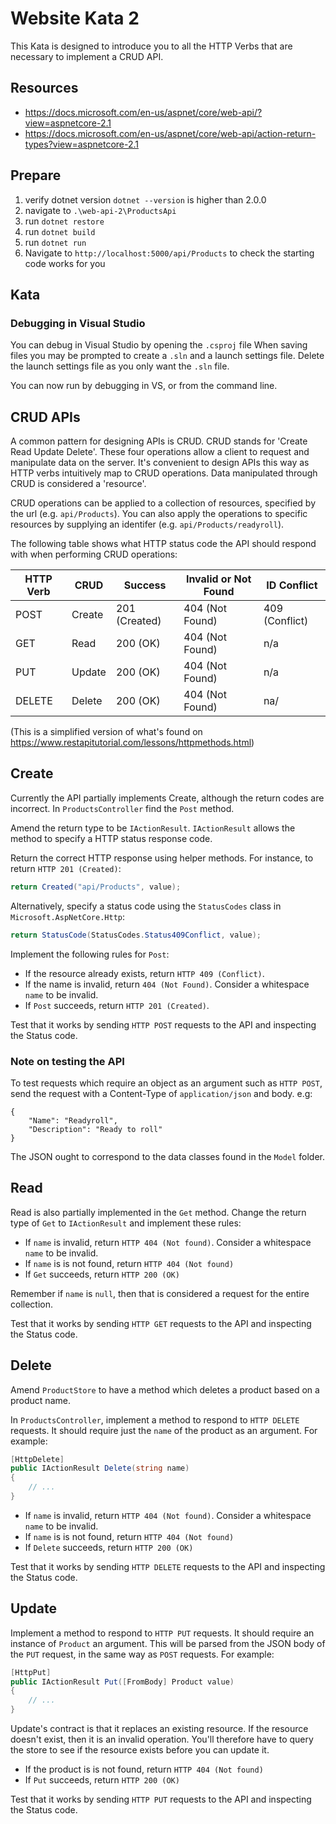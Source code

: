 # Website Kata 2

This Kata is designed to introduce you to all the HTTP Verbs that are necessary to implement a CRUD API.

## Resources

- https://docs.microsoft.com/en-us/aspnet/core/web-api/?view=aspnetcore-2.1
- https://docs.microsoft.com/en-us/aspnet/core/web-api/action-return-types?view=aspnetcore-2.1

## Prepare
1. verify dotnet version `dotnet --version` is higher than 2.0.0
1. navigate to `.\web-api-2\ProductsApi`
1. run `dotnet restore`
1. run `dotnet build`
1. run `dotnet run`
1. Navigate to `http://localhost:5000/api/Products` to check the starting code works for you

## Kata

### Debugging in Visual Studio

You can debug in Visual Studio by opening the `.csproj` file
When saving files you may be prompted to create a `.sln` and a launch settings file. Delete the launch settings file as you only want the `.sln` file.

You can now run by debugging in VS, or from the command line.

## CRUD APIs

A common pattern for designing APIs is CRUD. CRUD stands for 'Create Read Update Delete'. These four operations allow a client to request and manipulate data on the server. It's convenient to design APIs this way as HTTP verbs intuitively map to CRUD operations. Data manipulated through CRUD is considered a 'resource'.

CRUD operations can be applied to a collection of resources, specified by the url (e.g. `api/Products`). You can also apply the operations to specific resources by supplying an identifer (e.g. `api/Products/readyroll`).

The following table shows what HTTP status code the API should respond with when performing CRUD operations:

| HTTP Verb | CRUD   | Success       | Invalid or Not Found | ID Conflict    |
|-----------|--------|---------------|----------------------|----------------|
| POST      | Create | 201 (Created) | 404 (Not Found)      | 409 (Conflict) |
| GET       | Read   | 200 (OK)      | 404 (Not Found)      | n/a            |
| PUT       | Update | 200 (OK)      | 404 (Not Found)      | n/a            |
| DELETE    | Delete | 200 (OK)      | 404 (Not Found)      | na/            |


(This is a simplified version of what's found on https://www.restapitutorial.com/lessons/httpmethods.html)

## Create

Currently the API partially implements Create, although the return codes are incorrect. In `ProductsController` find the `Post` method.

Amend the return type to be `IActionResult`. `IActionResult` allows the method to specify a HTTP status response code.

Return the correct HTTP response using helper methods. For instance, to return `HTTP 201 (Created)`:

```C#
return Created("api/Products", value);
```

Alternatively, specify a status code using the `StatusCodes` class in `Microsoft.AspNetCore.Http`:

```C#
return StatusCode(StatusCodes.Status409Conflict, value);
```

Implement the following rules for `Post`:

- If the resource already exists, return `HTTP 409 (Conflict)`. 
- If the name is invalid, return `404 (Not Found)`. Consider a whitespace `name` to be invalid.
- If `Post` succeeds, return `HTTP 201 (Created)`.

Test that it works by sending `HTTP POST` requests to the API and inspecting the Status code.

### Note on testing the API

To test requests which require an object as an argument such as `HTTP POST`, send the request with a Content-Type of `application/json` and body. e.g:

```
{
	"Name": "Readyroll",
	"Description": "Ready to roll"
}
```

The JSON ought to correspond to the data classes found in the `Model` folder.

## Read

Read is also partially implemented in the `Get` method. Change the return type of `Get` to `IActionResult` and implement these rules:

- If `name` is invalid, return `HTTP 404 (Not found)`. Consider a whitespace `name` to be invalid.
- If `name` is is not found, return `HTTP 404 (Not found)`
- If `Get` succeeds, return `HTTP 200 (OK)`

Remember if `name` is `null`, then that is considered a request for the entire collection.

Test that it works by sending `HTTP GET` requests to the API and inspecting the Status code.

## Delete

Amend `ProductStore` to have a method which deletes a product based on a product name.

In `ProductsController`, implement a method to respond to `HTTP DELETE` requests. It should require just the `name` of the product as an argument. For example:

```C#
[HttpDelete]
public IActionResult Delete(string name)
{
    // ...
}
```

- If `name` is invalid, return `HTTP 404 (Not found)`. Consider a whitespace `name` to be invalid.
- If `name` is is not found, return `HTTP 404 (Not found)`
- If `Delete` succeeds, return `HTTP 200 (OK)`

Test that it works by sending `HTTP DELETE` requests to the API and inspecting the Status code.

## Update

Implement a method to respond to `HTTP PUT` requests. It should require an instance of `Product` an argument. This will be parsed from the JSON body of the `PUT` request, in the same way as `POST` requests. For example:

```C#
[HttpPut]
public IActionResult Put([FromBody] Product value)
{
    // ...
}
```

Update's contract is that it replaces an existing resource. If the resource doesn't exist, then it is an invalid operation. You'll therefore have to query the store to see if the resource exists before you can update it.

- If the product is is not found, return `HTTP 404 (Not found)`
- If `Put` succeeds, return `HTTP 200 (OK)`

Test that it works by sending `HTTP PUT` requests to the API and inspecting the Status code.